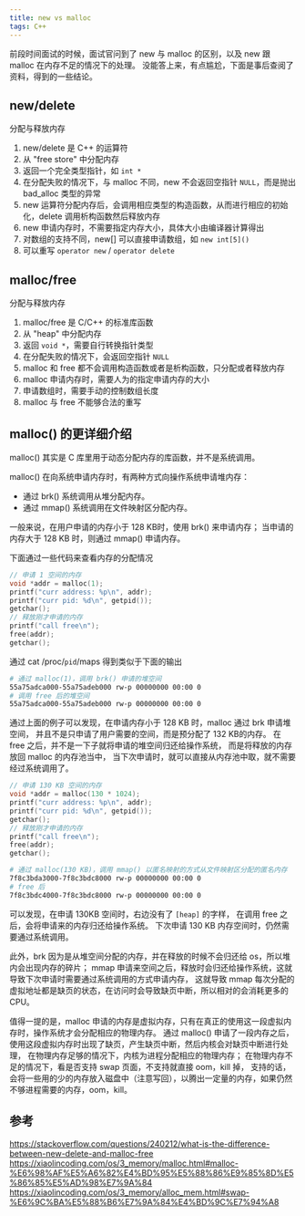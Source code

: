 ```yaml
---
title: new vs malloc
tags: C++
---
```


前段时间面试的时候，面试官问到了 new 与 malloc 的区别，以及 new 跟 malloc 在内存不足的情况下的处理。
没能答上来，有点尴尬，下面是事后查阅了资料，得到的一些结论。

## new/delete

分配与释放内存

1. new/delete 是 C++ 的运算符
2. 从 "free store" 中分配内存
3. 返回一个完全类型指针，如 `int *`
4. 在分配失败的情况下，与 malloc 不同，new 不会返回空指针 `NULL`，而是抛出 bad_alloc 类型的异常
5. new 运算符分配内存后，会调用相应类型的构造函数，从而进行相应的初始化，delete 调用析构函数然后释放内存
6. new 申请内存时，不需要指定内存大小，具体大小由编译器计算得出
7. 对数组的支持不同，new[] 可以直接申请数组，如 `new int[5]()`
8. 可以重写 `operator new` / `operator delete`

## malloc/free

分配与释放内存

1. malloc/free 是 C/C++ 的标准库函数
2. 从 "heap" 中分配内存
3. 返回 `void *`，需要自行转换指针类型
4. 在分配失败的情况下，会返回空指针 `NULL`
5. malloc 和 free 都不会调用构造函数或者是析构函数，只分配或者释放内存
6. malloc 申请内存时，需要人为的指定申请内存的大小
7. 申请数组时，需要手动的控制数组长度
8. malloc 与 free 不能够合法的重写

## malloc() 的更详细介绍

malloc() 其实是 C 库里用于动态分配内存的库函数，并不是系统调用。

malloc() 在向系统申请内存时，有两种方式向操作系统申请堆内存：

- 通过 brk() 系统调用从堆分配内存。
- 通过 mmap() 系统调用在文件映射区分配内存。

一般来说，在用户申请的内存小于 128 KB时，使用 brk() 来申请内存；
当申请的内存大于 128 KB 时，则通过 mmap() 申请内存。

下面通过一些代码来查看内存的分配情况

```cpp
// 申请 1 空间的内存
void *addr = malloc(1);
printf("curr address: %p\n", addr);
printf("curr pid: %d\n", getpid());
getchar();
// 释放刚才申请的内存
printf("call free\n");
free(addr);
getchar();
```

通过 cat /proc/`pid`/maps 得到类似于下面的输出

```sh
# 通过 malloc(1)，调用 brk() 申请的堆空间
55a75adca000-55a75adeb000 rw-p 00000000 00:00 0                          [heap]
# 调用 free 后的堆空间
55a75adca000-55a75adeb000 rw-p 00000000 00:00 0                          [heap]
```

通过上面的例子可以发现，在申请内存小于 128 KB 时，malloc 通过 brk 申请堆空间，
并且不是只申请了用户需要的空间，而是预分配了 132 KB的内存。
在 free 之后，并不是一下子就将申请的堆空间归还给操作系统，
而是将释放的内存放回 malloc 的内存池当中，
当下次申请时，就可以直接从内存池中取，就不需要经过系统调用了。

```cpp
// 申请 130 KB 空间的内存
void *addr = malloc(130 * 1024);
printf("curr address: %p\n", addr);
printf("curr pid: %d\n", getpid());
getchar();
// 释放刚才申请的内存
printf("call free\n");
free(addr);
getchar();
```

```sh
# 通过 malloc(130 KB)，调用 mmap() 以匿名映射的方式从文件映射区分配的匿名内存
7f8c3bda3000-7f8c3bdc8000 rw-p 00000000 00:00 0
# free 后
7f8c3bdc4000-7f8c3bdc8000 rw-p 00000000 00:00 0
```

可以发现，在申请 130KB 空间时，右边没有了 `[heap]` 的字样，
在调用 free 之后，会将申请来的内存归还给操作系统。
下次申请 130 KB 内存空间时，仍然需要通过系统调用。

此外，brk 因为是从堆空间分配的内存，并在释放的时候不会归还给 os，所以堆内会出现内存的碎片；
mmap 申请来空间之后，释放时会归还给操作系统，这就导致下次申请时需要通过系统调用的方式申请内存，
这就导致 mmap 每次分配的虚拟地址都是缺页的状态，在访问时会导致缺页中断，所以相对的会消耗更多的 CPU。

值得一提的是，malloc 申请的内存是虚拟内存，只有在真正的使用这一段虚拟内存时，操作系统才会分配相应的物理内存。
通过 malloc() 申请了一段内存之后，使用这段虚拟内存时出现了缺页，产生缺页中断，然后内核会对缺页中断进行处理，
在物理内存足够的情况下，内核为进程分配相应的物理内存；
在物理内存不足的情况下，看是否支持 swap 页面，不支持就直接 oom，kill 掉，
支持的话，会将一些用的少的内存放入磁盘中（注意写回），以腾出一定量的内存，如果仍然不够进程需要的内存，oom，kill。

## 参考

<https://stackoverflow.com/questions/240212/what-is-the-difference-between-new-delete-and-malloc-free>
<https://xiaolincoding.com/os/3_memory/malloc.html#malloc-%E6%98%AF%E5%A6%82%E4%BD%95%E5%88%86%E9%85%8D%E5%86%85%E5%AD%98%E7%9A%84>
<https://xiaolincoding.com/os/3_memory/alloc_mem.html#swap-%E6%9C%BA%E5%88%B6%E7%9A%84%E4%BD%9C%E7%94%A8>
